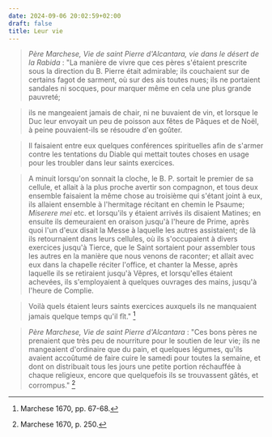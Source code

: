 ```yaml
---
date: 2024-09-06 20:02:59+02:00
draft: false
title: Leur vie
---
```





> *Père Marchese, Vie de saint Pierre d'Alcantara, vie dans le désert de la Rabida* : "La manière de vivre que ces pères s'étaient prescrite sous la direction du B. Pierre était admirable; ils couchaient sur de certains fagot de sarment, où sur des ais toutes nues; ils ne portaient sandales ni socques, pour marquer même en cela une plus grande pauvreté; 

> ils ne mangeaient jamais de chair, ni ne buvaient de vin, et lorsque le Duc leur envoyait un peu de poisson aux fêtes de Pâques et de Noël, à peine pouvaient-ils se résoudre d'en goûter.

> Il faisaient entre eux quelques conférences spirituelles afin de s'armer contre les tentations du Diable qui mettait toutes choses en usage pour les troubler dans leur saints exercices.

> A minuit lorsqu'on sonnait la cloche, le B. P. sortait le premier de sa cellule, et allait à la plus proche avertir son compagnon, et tous deux ensemble faisaient la même chose au troisième qui s'étant joint à eux, ils allaient ensemble à l'hermitage récitant en chemin le Psaume; *Miserere mei* etc. et lorsqu'ils y étaient arrivés ils disaient Matines; en ensuite ils demeuraient en oraison jusqu'à l'heure de Prime, après quoi l'un d'eux disait la Messe à laquelle les autres assistaient; de là ils retournaient dans leurs cellules, où ils s'occupaient à divers exercices jusqu'à Tierce, que le Saint sortaient pour assembler tous les autres en la manière que nous venons de raconter; et allait avec eux dans la chapelle réciter l'office, et chanter la Messe, après laquelle ils se retiraient jusqu'à Vêpres, et lorsqu'elles étaient achevées, ils s'employaient à quelques ouvrages des mains, jusqu'à l'heure de Complie.

> Voilà quels étaient leurs saints exercices auxquels ils ne manquaient jamais quelque temps qu'il fît." [^1]

[^1]: Marchese 1670, pp. 67-68.

> *Père Marchese, Vie de saint Pierre d'Alcantara* : "Ces bons pères ne prenaient que très peu de nourriture pour le soutien de leur vie; ils ne mangeaient d'ordinaire que du pain, et quelques légumes, qu'ils avaient accoûtumé de faire cuire le samedi pour toutes la semaine, et dont on distribuait tous les jours une petite portion réchauffée à chaque religieux, encore que quelquefois ils se trouvassent gâtés, et corrompus." [^2]

[^2]: Marchese 1670, p. 250.

